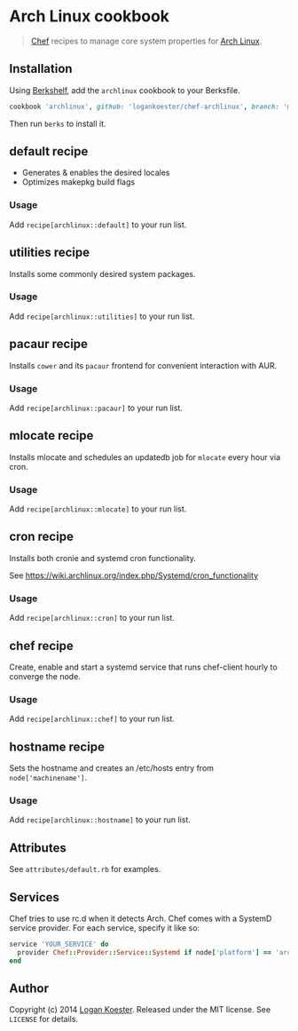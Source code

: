 # Arch Linux cookbook

> [Chef](http://getchef.com/) recipes to manage core system properties for [Arch Linux](http://archlinux.org).

## Installation

Using [Berkshelf](http://berkshelf.com/), add the `archlinux` cookbook to your Berksfile.

```ruby
cookbook 'archlinux', github: 'logankoester/chef-archlinux', branch: 'master'
```
Then run `berks` to install it.

## default recipe

  * Generates & enables the desired locales
  * Optimizes makepkg build flags

### Usage

Add `recipe[archlinux::default]` to your run list.

## utilities recipe

Installs some commonly desired system packages. 

### Usage

Add `recipe[archlinux::utilities]` to your run list.

## pacaur recipe

Installs `cower` and its `pacaur` frontend for convenient interaction
with AUR.

### Usage

Add `recipe[archlinux::pacaur]` to your run list.


## mlocate recipe

Installs mlocate and schedules an updatedb job for `mlocate` every hour
via cron.

### Usage

Add `recipe[archlinux::mlocate]` to your run list.

## cron recipe

Installs both cronie and systemd cron functionality.

See https://wiki.archlinux.org/index.php/Systemd/cron_functionality

### Usage

Add `recipe[archlinux::cron]` to your run list.

## chef recipe

Create, enable and start a systemd service that runs chef-client hourly to
converge the node.

### Usage

Add `recipe[archlinux::chef]` to your run list.

## hostname recipe

Sets the hostname and creates an /etc/hosts entry from `node['machinename']`.

### Usage

Add `recipe[archlinux::hostname]` to your run list.

## Attributes

See `attributes/default.rb` for examples.

## Services

Chef tries to use rc.d when it detects Arch. Chef comes with a SystemD service provider. For each service, specify it like so:

```ruby
service 'YOUR_SERVICE' do
  provider Chef::Provider::Service::Systemd if node['platform'] == 'arch'
end
```

## Author

Copyright (c) 2014 [Logan Koester](http://logankoester.com). Released under the MIT license. See `LICENSE` for details.
